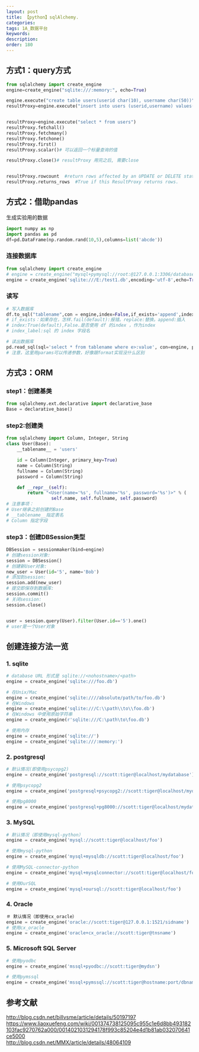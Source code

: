 ```yaml
---
layout: post
title: 【python】sqlAlchemy.
categories:
tags: 1A_数据平台
keywords:
description:
order: 180
---
```


## 方式1：query方式
```py
from sqlalchemy import create_engine
engine=create_engine("sqlite:///:memory:", echo=True)
```

```py
engine.execute("create table users(userid char(10), username char(50))")
resultProxy=engine.execute("insert into users (userid,username) values('user1','tony')")


resultProxy=engine.execute("select * from users")
resultProxy.fetchall()
resultProxy.fetchmany()
resultProxy.fetchone()
resultProxy.first()
resultProxy.scalar()# 可以返回一个标量查询的值

resultProxy.close()# resultProxy 用完之后, 需要close


resultProxy.rowcount  #return rows affected by an UPDATE or DELETE statement
resultProxy.returns_rows  #True if this ResultProxy returns rows.
```




## 方式2：借助pandas

生成实验用的数据
```py
import numpy as np
import pandas as pd
df=pd.DataFrame(np.random.rand(10,5),columns=list('abcde'))
```

### 连接数据库
```py
from sqlalchemy import create_engine
# engine = create_engine("mysql+pymysql://root:@127.0.0.1:3306/databasename?charset=utf8")
engine = create_engine('sqlite:///E:/test1.db',encoding='utf-8',echo=True)
```

### 读写
```py
# 写入数据库
df.to_sql("tablename",con = engine,index=False,if_exists='append',index_label=False)
# if_exists：如果存在，怎样.fail(default):报错。replace:替换。append:插入
# index:True(default),False.是否使用 df 的index ，作为index
# index_label:sql 的 index 字段名

# 读出数据库
pd.read_sql(sql='select * from tablename where e>:value', con=engine, params={'value':0.5})
# 注意，这里用params可以传递参数，好像跟format实现没什么区别
```


## 方式3：ORM

### step1：创建基类
```py
from sqlalchemy.ext.declarative import declarative_base
Base = declarative_base()
```
### step2:创建类
```py
from sqlalchemy import Column, Integer, String
class User(Base):
    __tablename__ = 'users'

    id = Column(Integer, primary_key=True)
    name = Column(String)
    fullname = Column(String)
    password = Column(String)

    def __repr__(self):
        return "<User(name='%s', fullname='%s', password='%s')>" % (
                 self.name, self.fullname, self.password)   
# 注意事项：
# User继承之前创建的Base
# __tablename__指定表名
# Column 指定字段
```

### step3：创建DBSession类型
```py
DBSession = sessionmaker(bind=engine)
# 创建session对象:
session = DBSession()
# 创建新User对象:
new_user = User(id='5', name='Bob')
# 添加到session:
session.add(new_user)
# 提交即保存到数据库:
session.commit()
# 关闭session:
session.close()


user = session.query(User).filter(User.id=='5').one()
# user是一个User对象
```


## 创建连接方法一览
### 1. sqlite
```py
# database URL 形式是 sqlite://<nohostname>/<path>
engine = create_engine('sqlite:///foo.db')

# 在Unix/Mac
engine = create_engine('sqlite:////absolute/path/to/foo.db')
# 在Windows
engine = create_engine('sqlite:///C:\\path\\to\\foo.db')
# 在Windows 中使用原始字符串
engine = create_engine(r'sqlite:///C:\path\to\foo.db')

# 使用内存
engine = create_engine('sqlite://')
engine = create_engine('sqlite:///:memory:')
```
### 2. postgresql
```py
# 默认情况(即使用psycopg2)
engine = create_engine('postgresql://scott:tiger@localhost/mydatabase')

# 使用psycopg2
engine = create_engine('postgresql+psycopg2://scott:tiger@localhost/mydatabase')

# 使用pg8000
engine = create_engine('postgresql+pg8000://scott:tiger@localhost/mydatabase')
```
### 3. MySQL
```py
# 默认情况（即使用mysql-python）
engine = create_engine('mysql://scott:tiger@localhost/foo')

# 使用mysql-python
engine = create_engine('mysql+mysqldb://scott:tiger@localhost/foo')

# 使用MySQL-connector-python
engine = create_engine('mysql+mysqlconnector://scott:tiger@localhost/foo')

# 使用OurSQL
engine = create_engine('mysql+oursql://scott:tiger@localhost/foo')
```

### 4. Oracle
```py
＃ 默认情况（即使用cx_oracle）
engine = create_engine('oracle://scott:tiger@127.0.0.1:1521/sidname')
# 使用cx_oracle
engine = create_engine('oracle+cx_oracle://scott:tiger@tnsname')
```
### 5. Microsoft SQL Server
```py
# 使用pyodbc
engine = create_engine('mssql+pyodbc://scott:tiger@mydsn')

# 使用pymssql
engine = create_engine('mssql+pymssql://scott:tiger@hostname:port/dbname')
```

## 参考文献
http://blog.csdn.net/billvsme/article/details/50197197  
https://www.liaoxuefeng.com/wiki/001374738125095c955c1e6d8bb493182103fac9270762a000/0014021031294178f993c85204e4d1b81ab032070641ce5000  
http://blog.csdn.net/MMX/article/details/48064109  

